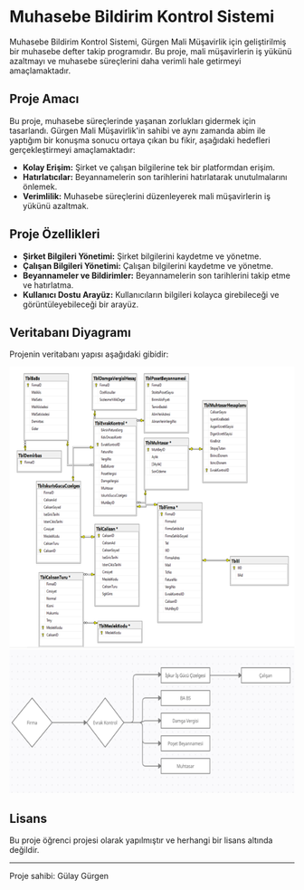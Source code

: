 # Muhasebe Bildirim Kontrol Sistemi

Muhasebe Bildirim Kontrol Sistemi, Gürgen Mali Müşavirlik için geliştirilmiş bir muhasebe defter takip programıdır. Bu proje, mali müşavirlerin iş yükünü azaltmayı ve muhasebe süreçlerini daha verimli hale getirmeyi amaçlamaktadır.

## Proje Amacı

Bu proje, muhasebe süreçlerinde yaşanan zorlukları gidermek için tasarlandı. Gürgen Mali Müşavirlik'in sahibi ve aynı zamanda abim ile yaptığım bir konuşma sonucu ortaya çıkan bu fikir, aşağıdaki hedefleri gerçekleştirmeyi amaçlamaktadır:

- **Kolay Erişim:** Şirket ve çalışan bilgilerine tek bir platformdan erişim.
- **Hatırlatıcılar:** Beyannamelerin son tarihlerini hatırlatarak unutulmalarını önlemek.
- **Verimlilik:** Muhasebe süreçlerini düzenleyerek mali müşavirlerin iş yükünü azaltmak.

## Proje Özellikleri

- **Şirket Bilgileri Yönetimi:** Şirket bilgilerini kaydetme ve yönetme.
- **Çalışan Bilgileri Yönetimi:** Çalışan bilgilerini kaydetme ve yönetme.
- **Beyannameler ve Bildirimler:** Beyannamelerin son tarihlerini takip etme ve hatırlatma.
- **Kullanıcı Dostu Arayüz:** Kullanıcıların bilgileri kolayca girebileceği ve görüntüleyebileceği bir arayüz.


## Veritabanı Diyagramı

Projenin veritabanı yapısı aşağıdaki gibidir:

![Veritabanı Diyagramı](diagram.PNG)
![Veritabanı Diyagramı](diagram2.PNG)




## Lisans

Bu proje öğrenci projesi olarak yapılmıştır ve herhangi bir lisans altında değildir.

---

Proje sahibi: Gülay Gürgen
